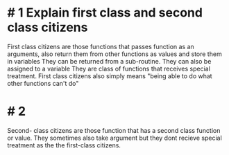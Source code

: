 # # 1  Explain first class and second class citizens
First class citizens are those functions that passes function as an arguments, also return them from other functions as values and store them in variables
They can be returned from a sub-routine. They can also be assigned to a variable
They are class of functions that receives special treatment. First class citizens also simply means "being able to do what other functions can't do"

# #  2 
Second- class citizens are those function that has a second class function or value. They sometimes also take argument but they dont recieve special treatment as the the first-class citizens.